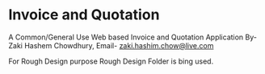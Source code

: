 # Invoice and Quotation
A Common/General Use Web based Invoice and Quotation Application
By- Zaki Hashem Chowdhury, Email- zaki.hashim.chow@live.com

For Rough Design purpose Rough Design Folder is bing used.
